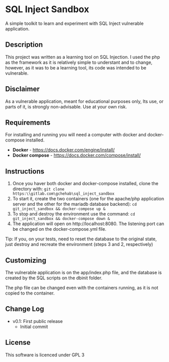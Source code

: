 # SQL Inject Sandbox
A simple toolkit to learn and experiment with SQL Inject vulnerable application.

## Description
This project was written as a learning tool on SQL Injection. I used the php as the framework as it is relatively simple to understant and to change, however, as it was to be a learning tool, its code was intended to be vulnerable.

## Disclaimer
As a vulnerable application, meant for educational purposes only, Its use, or parts of it, is strongly non-advisable. Use at your own risk.

## Requirements
For installing and running you will need a computer with docker and docker-compose installed.
- **Docker** - https://docs.docker.com/engine/install/
- **Docker compose** - https://docs.docker.com/compose/install/

## Instructions
1. Once you haver both docker and docker-compose installed, clone the directory with:
``git clone https:\\gitlab.com\gchehab\sql_inject_sandbox`` 
2. To start it, create the two containers (one for the apache/php application server and the other for the mariadb database backend):
``cd git_inject_sandbox && docker-compose up &``
3. To stop and destroy the environment use the command:
``cd git_inject_sandbox && docker-compose down &``
4. The application will open on http://localhost:8080. The listening port can be changed on the docker-compose.yml file.

Tip: If you, on your tests, need to reset the database to the original state, just destroy and recreate the environment (steps 3 and 2, respectively)

## Customizing
The vulnerable application is on the app/index.php file, and the database is created by the SQL scripts on the dbinit folder.

The php file can be changed even with the containers running, as it is not copied to the container.

## Change Log

- v0.1: First public release
    * Initial commit

## License
This software is licenced under GPL 3

